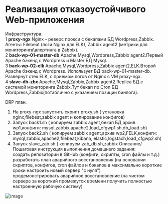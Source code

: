 #  Реализация отказоустойчивого Web-приложения
Инфраструктура:  
1  	**proxy-ngx** Nginx - реверс прокси c бекапами БД Wordpress,Zabbix. Агенты: Filebeat (логи Nginx для ELK), Zabbix agent2 (метрики для мониторинга\алертинга в Zabbix).  
2   **back-wp-01-master-db** Apache,Mysql,Wordpress,Zabbix agent2.Первый Apache бэкенд с Wordpress и Master БД Mysql.  
3   **back-wp-02-elk** Apache,Mysql,Wordpress,Zabbix agent2,ELK.Второй Apache бэкенд с Wordpress. Использует БД back-wp-01-master-db. Развернут стек ELK, с приемом логов от Nginx с VM proxy-ngx.  
4   **slave-db-zbx** Apache,Mysql,Zabbix,Zabbix agent2.Replica БД c системой мониторинга Zabbix.Тут бекап по Cron БД Wordpress,Zabbix(потаблично с указанием позиции бинлога).

DRP план.
1. На proxy-ngx  запустить скрипт proxy.sh ( установка nginx,filebeat,zabbix agent и копирование конфигов)
2. Запуск back1.sh ( копируем zabbix agent,бекап БД,архив wp1,конфиги: mysql,zabbix,apache2,load_cfgwp1.sh,db_load.sh)
3. Запуск back2.sh ( копируем zabbix agent,архив wp2,FELK,конфиги: mysql,zabbix,apache2,filebeat,kibana, elastic,logstach,load_cfgwp2.sh)
4. Запуск slave_zab.sh ( копируем zab_db.sh,zabbix
Описание/Пошаговая инструкция выполнения домашнего задания:  
создать репозитории в GitHub (конфиги, скрипты, cron файлы и т.д.)  
разработать план аварийного восстановления (на основании скриптов, конфигов, cron файлов и бэкапов в максимально короткие сроки настроить новый сервер "с нуля")  
продемонстрировать аварийное восстановление (на чистом сервере за короткий промежуток времени получить полностью настроенную рабочую систему)  



![image](https://github.com/socrat16/otus_project/assets/71122445/e1866aeb-ed1f-4c60-b526-f0a368f708c7)
